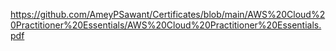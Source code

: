 https://github.com/AmeyPSawant/Certificates/blob/main/AWS%20Cloud%20Practitioner%20Essentials/AWS%20Cloud%20Practitioner%20Essentials.pdf
